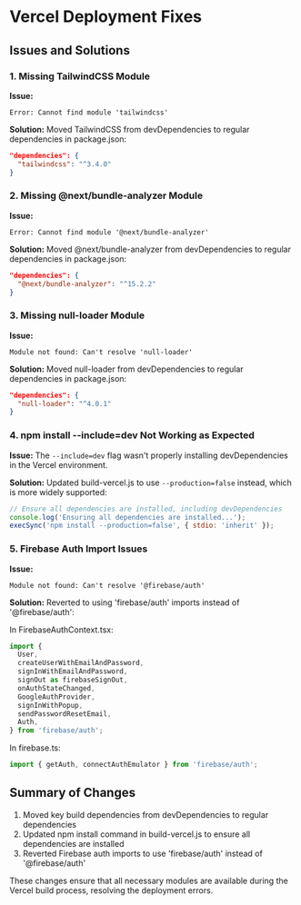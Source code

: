 # Vercel Deployment Fixes

## Issues and Solutions

### 1. Missing TailwindCSS Module

**Issue:**

```
Error: Cannot find module 'tailwindcss'
```

**Solution:**
Moved TailwindCSS from devDependencies to regular dependencies in package.json:

```json
"dependencies": {
  "tailwindcss": "^3.4.0"
}
```

### 2. Missing @next/bundle-analyzer Module

**Issue:**

```
Error: Cannot find module '@next/bundle-analyzer'
```

**Solution:**
Moved @next/bundle-analyzer from devDependencies to regular dependencies in package.json:

```json
"dependencies": {
  "@next/bundle-analyzer": "^15.2.2"
}
```

### 3. Missing null-loader Module

**Issue:**

```
Module not found: Can't resolve 'null-loader'
```

**Solution:**
Moved null-loader from devDependencies to regular dependencies in package.json:

```json
"dependencies": {
  "null-loader": "^4.0.1"
}
```

### 4. npm install --include=dev Not Working as Expected

**Issue:**
The `--include=dev` flag wasn't properly installing devDependencies in the Vercel environment.

**Solution:**
Updated build-vercel.js to use `--production=false` instead, which is more widely supported:

```javascript
// Ensure all dependencies are installed, including devDependencies
console.log('Ensuring all dependencies are installed...');
execSync('npm install --production=false', { stdio: 'inherit' });
```

### 5. Firebase Auth Import Issues

**Issue:**

```
Module not found: Can't resolve '@firebase/auth'
```

**Solution:**
Reverted to using 'firebase/auth' imports instead of '@firebase/auth':

In FirebaseAuthContext.tsx:

```typescript
import {
  User,
  createUserWithEmailAndPassword,
  signInWithEmailAndPassword,
  signOut as firebaseSignOut,
  onAuthStateChanged,
  GoogleAuthProvider,
  signInWithPopup,
  sendPasswordResetEmail,
  Auth,
} from 'firebase/auth';
```

In firebase.ts:

```typescript
import { getAuth, connectAuthEmulator } from 'firebase/auth';
```

## Summary of Changes

1. Moved key build dependencies from devDependencies to regular dependencies
2. Updated npm install command in build-vercel.js to ensure all dependencies are installed
3. Reverted Firebase auth imports to use 'firebase/auth' instead of '@firebase/auth'

These changes ensure that all necessary modules are available during the Vercel build process, resolving the deployment errors.
